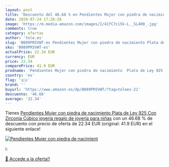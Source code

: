 ```yaml
---
layout: post
title: 'Descuento del 46.68 % en Pendientes Mujer con piedra de nacimient'
date: 2020-07-24 17:26:28
image: 'https://m.media-amazon.com/images/I/41fC7ci5k-L._SL400_.jpg'
comments: true
category: ofertas
author: 'tole.es'
slug: 'B089PR5VWT-es Pendientes Mujer con piedra de nacimiento Plata de Ley 925...'
sku: 'B089PR5VWT-es'
actualPrice: 22.34 EUR
currency: EUR
price: 22.34
comparePrice: 41.9 EUR
prodname: 'Pendientes Mujer con piedra de nacimiento  Plata de Ley 925 Con Zirconia Cúbico joyería regalo de joyería para niñas'
country: 'es'
flag: '🇪🇸'
brand: ''
buyurl: 'https://www.amazon.es/dp/B089PR5VWT/?tag=tolees-21'
descuento: '46.68'
average: '22.34'
---
```


Tienes [Pendientes Mujer con piedra de nacimiento  Plata de Ley 925 Con Zirconia Cúbico joyería regalo de joyería para niñas](https://www.amazon.es/dp/B089PR5VWT/?tag=tolees-21) con un 46.68 % de descuento con precio de oferta de 22.34 EUR (original: 41.9 EUR) en el siguiente enlace!

[![Pendientes Mujer con piedra de nacimient](https://m.media-amazon.com/images/I/41fC7ci5k-L._SL400_.jpg)](https://www.amazon.es/dp/B089PR5VWT/?tag=tolees-21)

ℹ️:


[🛒 Accede a la oferta!!](https://www.amazon.es/dp/B089PR5VWT/?tag=tolees-21)
